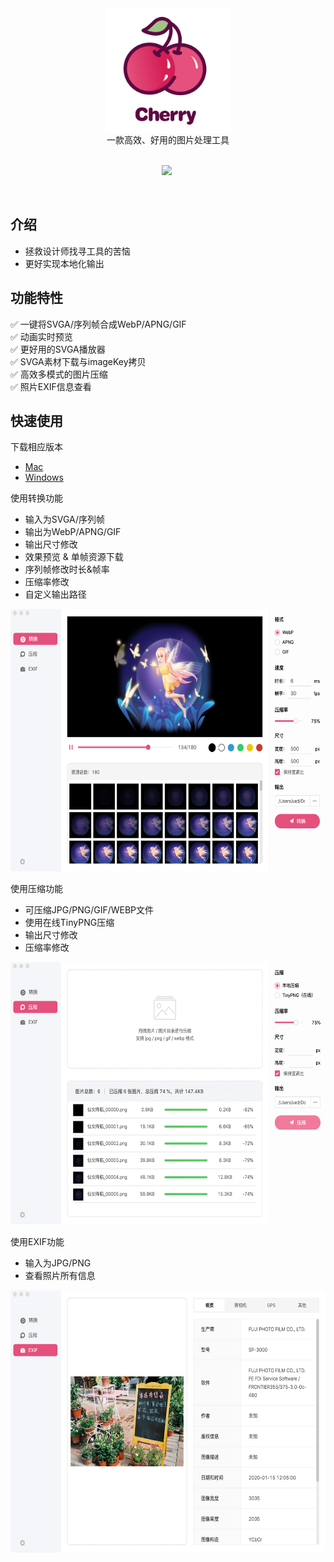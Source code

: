 <div align="center">
 <img src="./img/logo.png" width = "200" height = "200" align=center />
</div>

<div align="center">
一款高效、好用的图片处理工具
</div>

<br>  

<div align="center">

 ![](https://img.shields.io/badge/Releases-v0.0.1-blue.svg) ![]()

</div>

<br>  

## 介绍
* 拯救设计师找寻工具的苦恼
* 更好实现本地化输出

## 功能特性

✅ 一键将SVGA/序列帧合成WebP/APNG/GIF  
✅ 动画实时预览   
✅ 更好用的SVGA播放器   
✅ SVGA素材下载与imageKey拷贝  
✅ 高效多模式的图片压缩   
✅ 照片EXIF信息查看

## 快速使用

下载相应版本  

* [Mac]() 
* [Windows]() 

使用转换功能  
*  输入为SVGA/序列帧
*  输出为WebP/APNG/GIF
*  输出尺寸修改
*  效果预览 & 单帧资源下载
*  序列帧修改时长&帧率
*  压缩率修改
*  自定义输出路径

 <img src="./img/convert.png" width = "600" height = "420"/>  

<br/>

使用压缩功能   
* 可压缩JPG/PNG/GIF/WEBP文件
* 使用在线TinyPNG压缩
* 输出尺寸修改
* 压缩率修改

 <img src="./img/compress.png" width = "600" height = "420"/> 

<br/>

使用EXIF功能
* 输入为JPG/PNG
* 查看照片所有信息

 <img src="./img/exif.png" width = "600" height = "420"/>  
